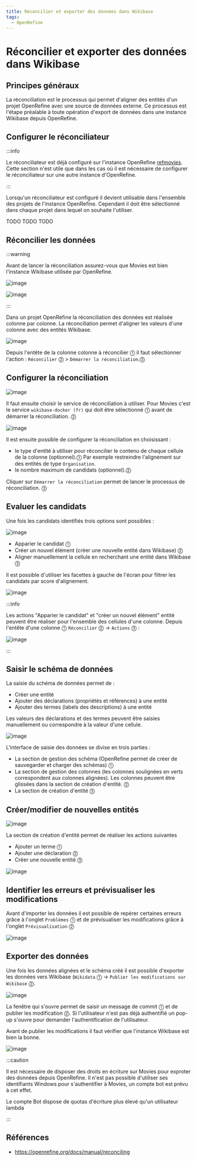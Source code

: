```yaml
---
title: Réconcilier et exporter des données dans Wikibase
tags:
  - OpenRefine
---
```


# Réconcilier et exporter des données dans Wikibase

## Principes généraux

La réconciliation est le processus qui permet d'aligner des entités d'un projet OpenRefine avec une source de données externe. Ce processus est l'étape préalable à toute opération d'export de données dans une instance Wikibase depuis OpenRefine.

## Configurer le réconciliateur

:::info

Le réconciliateur est déjà configuré sur l'instance OpenRefine [refmovies](https://refmovies.abes.fr/). Cette section n'est utile que dans les cas où il est nécessaire de configurer le réconciliateur sur une autre instance d'OpenRefine.

:::

Lorsqu'un réconciliateur est configuré il devient utilisable dans l'ensemble des projets de l'instance OpenRefine. Cependant il doit être sélectionné dans chaque projet dans lequel on souhaite l'utiliser.


TODO TODO TODO

## Réconcilier les données

:::warning

Avant de lancer la réconciliation assurez-vous que Movies est bien l'instance Wikibase utilisée par OpenRefine.

![image](https://github.com/abes-esr/movies-documentation/assets/60341438/2d2f409d-1286-40dc-bf29-53ebc84a8e21)


![image](https://github.com/abes-esr/movies-documentation/assets/60341438/bc0c5fac-30a3-45c3-a288-0ce65d74ca94)

:::

Dans un projet OpenRefine la réconciliation des données est réalisée colonne par colonne. La réconciliation permet d'aligner les valeurs d'une colonne avec des entités Wikibase.

![image](https://github.com/abes-esr/movies-documentation/assets/60341438/dd9181be-a458-406d-b751-2e3e220bf8e3)

Depuis l'entête de la colonne colonne à réconcilier ⓵ il faut sélectionner l'action : `Réconcilier` ⓶ > `Démarrer la réconciliation`.⓷

## Configurer la réconciliation

![image](https://github.com/abes-esr/movies-documentation/assets/60341438/369854bb-00c3-4d94-a2e7-bb5543dada10)

Il faut ensuite choisir le service de réconciliation à utiliser. Pour Movies c'est le service `wikibase-docker (fr)` qui doit être sélectionné ⓵ avant de démarrer la réconciliation. ⓶

![image](https://github.com/abes-esr/movies-documentation/assets/60341438/8b97e0b9-921d-4a9c-b73e-10dc99300192)

Il est ensuite possible de configurer la réconciliation en choisissant :

* le type d'entité à utiliser pour réconcilier le contenu de chaque cellule de la colonne (optionnel).⓵  Par exemple restreindre l'alignement sur des entités de type `Organisation`. 
* le nombre maximum de candidats (optionnel).⓶

Cliquer sur `Démarrer la réconciliation` permet de lancer le processus de réconciliation. ⓷

## Evaluer les candidats

Une fois les candidats identifiés trois options sont possibles :

![image](https://github.com/abes-esr/movies-documentation/assets/60341438/333040fc-4a48-4955-9c0c-1c84e5fe074f)

* Apparier le candidat ⓵
* Créer un nouvel élément (créer une nouvelle entité dans Wikibase) ⓶
* Aligner manuellement la cellule en recherchant une entité dans Wikibase ⓷

Il est possible d'utiliser les facettes à gauche de l'écran pour filtrer les candidats par score d'alignement.

![image](https://github.com/abes-esr/movies-documentation/assets/60341438/502d67b2-5c24-4f0e-8f2d-e22751e93ca3)

:::info

Les actions "Apparier le candidat" et "créer un nouvel élément" entité peuvent être réaliser pour l'ensemble des cellules d'une colonne. Depuis l'entête d'une colonne ⓵ `Réconcilier` ⓶ -> `Actions` ⓷ :

![image](https://github.com/abes-esr/movies-documentation/assets/60341438/f84540b4-fd34-48b9-829c-852dfaa3a68f)

:::

## Saisir le schéma de données

La saisie du schéma de données permet de :

* Créer une entité
* Ajouter des déclarations (propriétés et références) à une entité
* Ajouter des termes (labels des descriptions) à une entité

Les valeurs des déclarations et des termes peuvent être saisies manuellement ou correspondre à la valeur d'une cellule.

![image](https://github.com/abes-esr/movies-documentation/assets/60341438/5df3e6dc-77bc-4dc1-9f34-f9724d9e152a)

L'interface de saisie des données se divise en trois parties :

* La section de gestion des schéma (OpenRefine permet de créer de sauvegarder et charger des schémas) ⓵
* La section de gestion des colonnes (les colonnes soulignées en verts correspondent aux colonnes alignées). Les colonnes peuvent être glissées dans la section de création d'entité. ⓶
* La section de création d'entité ⓷

## Créer/modifier de nouvelles entités

![image](https://github.com/abes-esr/movies-documentation/assets/60341438/c4c517d9-282d-4501-87bb-8f1adeef1070)

La section de création d'entité permet de réaliser les actions suivantes

* Ajouter un terme ⓵
* Ajouter une déclaration ⓶
* Créer une nouvelle entité ⓷

![image](https://github.com/abes-esr/movies-documentation/assets/60341438/8cfb3192-686f-4fa9-80c6-cd54603e861c)

## Identifier les erreurs et prévisualiser les modifications

Avant d'importer les données il est possible de repérer certaines erreurs grâce à l'onglet `Problèmes` ⓵ et de prévisualiser les modifications grâce à l'onglet `Prévisualisation` ⓶

![image](https://github.com/abes-esr/movies-documentation/assets/60341438/ffcc0f62-a542-4d17-aa38-d6883fd82c7a)

## Exporter des données

Une fois les données alignées et le schéma créé il est possible d'exporter les données vers Wikibase (`Wikidata` ⓵ -> `Publier les modifications sur Wikibase` ⓶.

![image](https://github.com/abes-esr/movies-documentation/assets/60341438/223475fa-ad84-4409-95e5-f5c69fd02fb9)

La fenêtre qui s'ouvre permet de saisir un message de commit ⓵ et de publier les modification ⓶. Si l'utilisateur n'est pas déjà authentifié un pop-up s'ouvre pour demander l'authentification de l'utilisateur.

Avant de publier les modifications il faut vérifier que l'instance Wikibase est bien la bonne.

![image](https://github.com/abes-esr/movies-documentation/assets/60341438/188d3e55-acd0-4f21-aa58-b7a403bad130)

:::caution

Il est nécessaire de disposer des droits en écriture sur Movies pour exproter des données depuis OpenRefine. Il n'est pas possible d'utiliser ses identifiants Windows pour s'authentifier à Movies, un compte bot est prévu à cet effet.

Le compte Bot dispose de quotas d'écriture plus élevé qu'un utilisateur lambda

:::

## Références

* https://openrefine.org/docs/manual/reconciling
